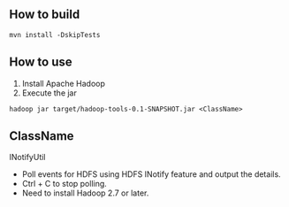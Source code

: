 ## How to build

`mvn install -DskipTests`

## How to use

1. Install Apache Hadoop
2. Execute the jar

`hadoop jar target/hadoop-tools-0.1-SNAPSHOT.jar <ClassName>`

## ClassName

INotifyUtil

* Poll events for HDFS using HDFS INotify feature and output the details.
* Ctrl + C to stop polling.
* Need to install Hadoop 2.7 or later.